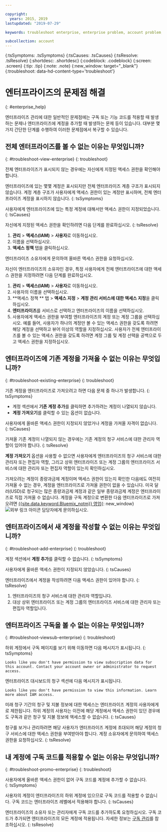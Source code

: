 ```yaml
---

copyright:
  years: 2015, 2019
lastupdated: "2019-07-29"

keywords: troubleshoot enterprise, enterprise problem, account problem, enterprise support, enterprise help, error message

subcollection: account
---
```


{:tsSymptoms: .tsSymptoms}
{:tsCauses: .tsCauses}
{:tsResolve: .tsResolve}
{:shortdesc: .shortdesc}
{:codeblock: .codeblock}
{:screen: .screen}
{:tip: .tip}
{:note: .note}
{:new_window: target="_blank"}
{:troubleshoot: data-hd-content-type='troubleshoot'}

# 엔터프라이즈의 문제점 해결
{: #enterprise_help}

엔터프라이즈 관리에 대한 일반적인 문제점에는 구독 또는 기능 코드를 적용할 때 발생하는 문제나 엔터프라이즈에 계정을 추가할 때 발생하는 문제 등이 있습니다. 대부분 몇 가지 간단한 단계를 수행하여 이러한 문제점에서 복구할 수 있습니다.

## 전체 엔터프라이즈를 볼 수 없는 이유는 무엇입니까?
{: #troubleshoot-view-enterprise}
{: troubleshoot}

전체 엔터프라이즈가 표시되지 않는 경우에는 자신에게 지정된 액세스 권한을 확인해야 합니다.

엔터프라이즈에 있는 몇몇 계정은 표시되지만 전체 엔터프라이즈 계층 구조가 표시되지 않습니다. 계정 계층 구조가 사용자에게 액세스 권한이 있는 계정만 표시하며, 전체 엔터프라이즈 계정을 표시하지 않습니다.
{: tsSymptoms}

사용자에게 엔터프라이즈에 있는 특정 계정에 대해서만 액세스 권한이 지정되었습니다.
{: tsCauses}

자신에게 지정된 액세스 권한을 확인하려면 다음 단계를 완료하십시오.
{: tsResolve}

1. **관리** &gt; **액세스(IAM)** > **사용자**로 이동하십시오.
2. 이름을 선택하십시오.
2. **액세스 정책** 탭을 클릭하십시오.

엔터프라이즈 소유자에게 문의하여 올바른 액세스 권한을 요청하십시오.

자신이 엔터프라이즈의 소유자인 경우, 특정 사용자에게 전체 엔터프라이즈에 대한 액세스 권한을 지정하려면 다음 단계를 완료하십시오.
1. **관리** > **액세스(IAM)** > **사용자**로 이동하십시오.
2. 사용자의 이름을 선택하십시오.
2. **액세스 정책 ** 탭 > **액세스 지정** > **계정 관리 서비스에 대한 액세스 지정**을 클릭하십시오.
3. **엔터프라이즈**를 서비스로 선택하고 엔터프라이즈의 이름을 선택하십시오.
4. 사용자에게 액세스 권한을 부여할 엔터프라이즈의 계정 또는 계정 그룹을 선택하십시오. 예를 들어, 사용자가 하나의 계정만 볼 수 있는 액세스 권한을 갖도록 하려면 해당 계정을 선택하고 뷰어 이상의 역할을 지정하십시오. 사용자가 전체 엔터프라이즈를 볼 수 있는 액세스 권한을 갖도록 하려면 계정 그룹 및 계정 선택을 공백으로 두고 액세스 권한을 지정하십시오.

## 엔터프라이즈에 기존 계정을 가져올 수 없는 이유는 무엇입니까?
{: #troubleshoot-existing-enterprise}
{: troubleshoot}

기존 계정을 엔터프라이즈로 가져오려고 하면 다음 문제 중 하나가 발생합니다.
{: tsSymptoms}
* 계정 섹션에서 **기존 계정 추가**를 클릭하면 추가하려는 계정이 나열되지 않습니다.
* **계정 가져오기**를 클릭할 수 있는 옵션이 없습니다.

사용자에게 올바른 액세스 권한이 지정되지 않았거나 계정을 가져올 자격이 없습니다.
{: tsCauses}

가져올 기존 계정이 나열되지 않는 경우에는 기존 계정의 청구 서비스에 대한 관리자 역할이 있어야 합니다.
{: tsResolve}

**계정 가져오기** 옵션을 사용할 수 없으면 사용자에게 엔터프라이즈의 청구 서비스에 대한 관리자 또는 편집자 역할, 그리고 상위 엔터프라이즈 또는 계정 그룹의 엔터프라이즈 서비스에 대한 관리자 또는 편집자 역할이 있는지 확인하십시오.

가져오려는 계정이 종량과금제 계정이며 액세스 권한이 있는지 확인한 다음에도 여전히 가져올 수 없는 경우, 계정을 엔터프라이즈로 가져올 권한이 없을 수 있습니다. 미국 달러(USD)로 청구되는 많은 종량과금제 계정과 같은 일부 종량과금제 계정은 엔터프라이즈로 직접 가져올 수 없습니다. 계정을 구독 계정으로 변환한 다음 엔터프라이즈로 가져오려면 [{{site.data.keyword.Bluemix_notm}} 영업](https://www.ibm.com/cloud-computing/bluemix/contact-us){: new_window} ![외부 링크 아이콘](../icons/launch-glyph.svg) 담당자에게 문의하십시오.

## 엔터프라이즈에서 새 계정을 작성할 수 없는 이유는 무엇입니까?
{: #troubleshoot-add-enterprise}
{: troubleshoot}

계정 섹션에서 **계정 추가**를 클릭할 수 없습니다.
{: tsSymptoms}

사용자에게 올바른 액세스 권한이 지정되지 않았습니다.
{: tsCauses}

엔터프라이즈에서 계정을 작성하려면 다음 액세스 권한이 있어야 합니다.
{: tsResolve}
1. 엔터프라이즈의 청구 서비스에 대한 관리자 역할입니다.
2. 대상 상위 엔터프라이즈 또는 계정 그룹의 엔터프라이즈 서비스에 대한 관리자 또는 편집자 역할입니다.

## 엔터프라이즈 구독을 볼 수 없는 이유는 무엇입니까?
{: #troubleshoot-viewsub-enterprise}
{: troubleshoot}

하위 계정에서 구독 페이지를 보기 위해 이동하면 다음 메시지가 표시됩니다.
{: tsSymptoms}

`Looks like you don't have permission to view subscription data for this account. Contact your account owner or administrator to request access.`

엔터프라이즈 대시보드의 청구 섹션에 다음 메시지가 표시됩니다.

`Looks like you don't have permission to view this information. Learn more about IAM access.`

미래 청구 기간의 청구 및 지불 정보에 대한 액세스는 엔터프라이즈 계정의 사용자에게로 제한됩니다. 하위 계정의 사용자는 이전에 해당 계정에서 액세스 권한이 있던 경우에도 구독과 같은 청구 및 지불 정보에 액세스할 수 없습니다.
{: tsCauses}

청구를 보거나 관리하려면 해당 사용자가 엔터프라이즈 계정에 초대되어 해당 계정의 청구 서비스에 대한 액세스 권한을 부여받아야 합니다. 계정 소유자에게 문의하여 액세스 권한을 요청하십시오.
{: tsResolve}

## 내 계정에 구독 코드를 적용할 수 없는 이유는 무엇입니까?  
{: #troubleshoot-promo-enterprise}
{: troubleshoot}

사용자에게 올바른 액세스 권한이 없어 구독 코드를 계정에 추가할 수 없습니다.  
{: tsSymptoms}

사용자의 계정이 엔터프라이즈의 하위 계정에 있으므로 구독 코드를 적용할 수 없습니다. 구독 코드는 엔터프라이즈 레벨에서 적용해야 합니다.
{: tsCauses}

엔터프라이즈의 소유자 또는 관리자에게 구독 코드를 추가하도록 요청하십시오. 구독 코드가 추가되면 엔터프라이즈의 모든 계정에 적용됩니다. 자세한 정보는 [구독 관리](/docs/billing-usage?topic=billing-usage-subscriptions)를 참조하십시오.
{: tsResolve}
